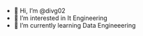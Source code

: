 - 👋 Hi, I’m @divg02
- 👀 I’m interested in It Engineering
- 🌱 I’m currently learning Data Engineeering
<!--- - 💞️ I’m looking to collaborate on ...
- 📫 How to reach me ... --->

<!---
divg02/divg02 is a ✨ special ✨ repository because its `README.md` (this file) appears on your GitHub profile.
You can click the Preview link to take a look at your changes.
--->
